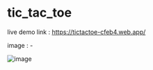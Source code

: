 # tic_tac_toe

live demo link : https://tictactoe-cfeb4.web.app/


image : -

![image](https://github.com/user-attachments/assets/a3d5a3dd-61c3-447d-9bd8-5cdb8f590eef)


